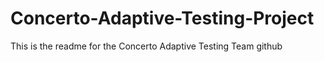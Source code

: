 # Concerto-Adaptive-Testing-Project
This is the readme for the Concerto Adaptive Testing Team github